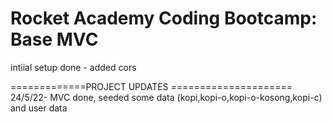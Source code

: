 # Rocket Academy Coding Bootcamp: Base MVC

intiial setup done - added cors

=============PROJECT UPDATES =====================
24/5/22- MVC done, seeded some data (kopi,kopi-o,kopi-o-kosong,kopi-c) and user data
